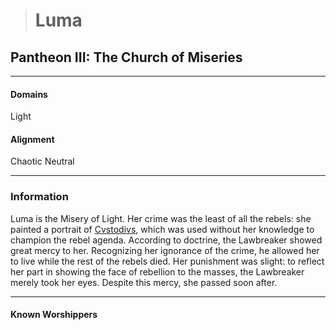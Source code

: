 ># Luma

## Pantheon III: The Church of Miseries  

***

#### Domains 

Light

#### Alignment

Chaotic Neutral

***

### Information

Luma is the Misery of Light. Her crime was the least of all the rebels: she painted a portrait of [Cvstodivs](Cvstodivs.md), which was used without her knowledge to champion the rebel agenda. According to doctrine, the Lawbreaker showed great mercy to her. Recognizing her ignorance of the crime, he allowed her to live while the rest of the rebels died. Her punishment was slight: to reflect her part in showing the face of rebellion to the masses, the Lawbreaker merely took her eyes. Despite this mercy, she passed soon after.

***

#### Known Worshippers
